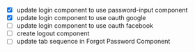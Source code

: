 - [x] update login component to use password-input component
- [x] update login component to use oauth google
- [ ] update login component to use oauth facebook
- [ ] create logout component
- [ ] update tab sequence in Forgot Password Component